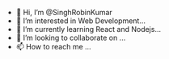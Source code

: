 - 👋 Hi, I’m @SinghRobinKumar
- 👀 I’m interested in Web Development...
- 🌱 I’m currently learning React and Nodejs...
- 💞️ I’m looking to collaborate on ...
- 📫 How to reach me ...

<!---
SinghRobinKumar/SinghRobinKumar is a ✨ special ✨ repository because its `README.md` (this file) appears on your GitHub profile.
You can click the Preview link to take a look at your changes.
--->
